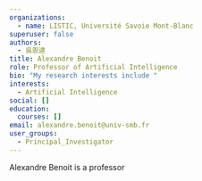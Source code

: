 ```yaml
---
organizations:
  - name: LISTIC, Université Savoie Mont-Blanc
superuser: false
authors:
  - 吳恩達
title: Alexandre Benoit
role: Professor of Artificial Intelligence
bio: "My research interests include "
interests:
  - Artificial Intelligence
social: []
education:
  courses: []
email: alexandre.benoit@univ-smb.fr
user_groups:
  - Principal_Investigator
---
```

Alexandre Benoit is a professor
